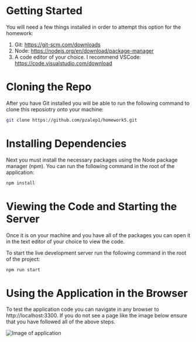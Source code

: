 # Getting Started 
You will need a few things installed in order to attempt this option for the homework:
1. Git: https://git-scm.com/downloads 
2. Node: https://nodejs.org/en/download/package-manager
3. A code editor of your choice. I recommend VSCode: https://code.visualstudio.com/download

# Cloning the Repo
After you have Git installed you will be able to run the following command to clone this reposiotry onto your machine:
```bash
git clone https://github.com/pzalep1/homework5.git
```

# Installing Dependencies
Next you must install the necessary packages using the Node package manager (npm). You can run the following command in the root of the application:
```bash 
npm install
```
# Viewing the Code and Starting the Server
Once it is on your machine and you have all of the packages you can open it in the text editor of your choice to view the code. 

To start the live development server run the following command in the root of the project:

```bash
npm run start
```
# Using the Application in the Browser
To test the application code you can navigate in any browser to http://localhost:3300. If you do not see a page like the image below ensure that you have followed all of the above steps. 

![Image of application](./Screenshot%202024-09-23%20at%207.33.03 PM.png)
